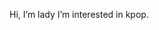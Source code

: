  Hi, I’m lady
 I’m interested in kpop.

<!---
lady-89/lady-89 is a ✨ special ✨ repository because its `README.md` (this file) appears on your GitHub profile.
You can click the Preview link to take a look at your changes.
--->
